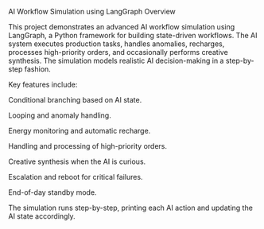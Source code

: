 AI Workflow Simulation using LangGraph
Overview

This project demonstrates an advanced AI workflow simulation using LangGraph, a Python framework for building state-driven workflows.
The AI system executes production tasks, handles anomalies, recharges, processes high-priority orders, and occasionally performs creative synthesis. The simulation models realistic AI decision-making in a step-by-step fashion.

Key features include:

Conditional branching based on AI state.

Looping and anomaly handling.

Energy monitoring and automatic recharge.

Handling and processing of high-priority orders.

Creative synthesis when the AI is curious.

Escalation and reboot for critical failures.

End-of-day standby mode.

The simulation runs step-by-step, printing each AI action and updating the AI state accordingly.
